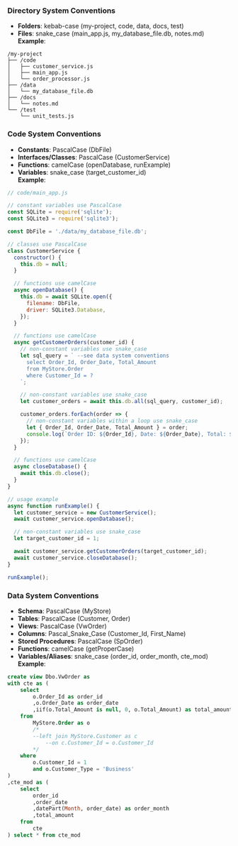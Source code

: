 ### Directory System Conventions
- **Folders**: kebab-case (my-project, code, data, docs, test)
- **Files**: snake_case (main_app.js, my_database_file.db, notes.md)  
**Example**:
```
/my-project
├── /code
│   ├── customer_service.js
│   ├── main_app.js
│   └── order_processor.js
├── /data
│   └── my_database_file.db
├── /docs
│   └── notes.md
└── /test
    └── unit_tests.js
```

### Code System Conventions
- **Constants**: PascalCase (DbFile)
- **Interfaces/Classes**: PascalCase (CustomerService)
- **Functions**: camelCase (openDatabase, runExample)
- **Variables**: snake_case (target_customer_id)  
**Example**:
```javascript
// code/main_app.js

// constant variables use PascalCase
const SQLite = require('sqlite');
const SQLite3 = require('sqlite3');

const DbFile = './data/my_database_file.db';

// classes use PascalCase
class CustomerService {
  constructor() {
    this.db = null;
  }

  // functions use camelCase
  async openDatabase() {
    this.db = await SQLite.open({
      filename: DbFile,
      driver: SQLite3.Database,
    });
  }

  // functions use camelCase
  async getCustomerOrders(customer_id) {
    // non-constant variables use snake_case
    let sql_query = ` --see data system conventions
      select Order_Id, Order_Date, Total_Amount
      from MyStore.Order
      where Customer_Id = ?
    `;

    // non-constant variables use snake_case
    let customer_orders = await this.db.all(sql_query, customer_id);

    customer_orders.forEach(order => {
      // non-constant variables within a loop use snake_case
      let { Order_Id, Order_Date, Total_Amount } = order;
      console.log(`Order ID: ${Order_Id}, Date: ${Order_Date}, Total: ${Total_Amount}`);
    });
  }

  // functions use camelCase
  async closeDatabase() {
    await this.db.close();
  }
}

// usage example
async function runExample() {
  let customer_service = new CustomerService();
  await customer_service.openDatabase();

  // non-constant variables use snake_case
  let target_customer_id = 1;

  await customer_service.getCustomerOrders(target_customer_id);
  await customer_service.closeDatabase();
}

runExample();
```

### Data System Conventions
- **Schema**: PascalCase (MyStore)
- **Tables**: PascalCase (Customer, Order)
- **Views**: PascalCase (VwOrder)
- **Columns**: Pascal_Snake_Case (Customer_Id, First_Name)
- **Stored Procedures**: PascalCase (SpOrder)
- **Functions**: camelCase (getProperCase)
- **Variables/Aliases**: snake_case (order_id, order_month, cte_mod)  
**Example**:
```sql
create view Dbo.VwOrder as
with cte as (
	select
		o.Order_Id as order_id
		,o.Order_Date as order_date
		,iif(o.Total_Amount is null, 0, o.Total_Amount) as total_amount
	from
		MyStore.Order as o
		/*
		--left join MyStore.Customer as c
			--on c.Customer_Id = o.Customer_Id
		*/
	where
		o.Customer_Id = 1
		and o.Customer_Type = 'Business'
)
,cte_mod as (
	select
		order_id
		,order_date
		,datePart(Month, order_date) as order_month
		,total_amount
	from
		cte
) select * from cte_mod
```
